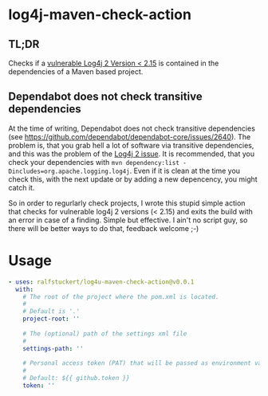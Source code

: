 # log4j-maven-check-action

## TL;DR
Checks if a [vulnerable Log4j 2 Version < 2.15](https://cve.mitre.org/cgi-bin/cvename.cgi?name=CVE-2021-44228) is contained in the dependencies of a Maven based project.

## Dependabot does not check transitive dependencies
At the time of writing, Dependabot does not check transitive dependencies (see https://github.com/dependabot/dependabot-core/issues/2640). The problem is, that you grab hell a lot of software via transitive dependencies, and this was the problem of the [Log4j 2 issue](https://cve.mitre.org/cgi-bin/cvename.cgi?name=CVE-2021-44228). It is recommended, that you check your dependencies with `mvn dependency:list -Dincludes=org.apache.logging.log4j`. Even if it is clean at the time you check this, with the next update or by adding a new depencency, you might catch it. 

So in order to regurlarly check projects, I wrote this stupid simple action that checks for vulnerable log4j 2 versions (< 2.15) and exits the build with an error in case of a finding. Simple but effective. I ain't no script guy, so there will be better ways to do that, feedback welcome ;-)

# Usage

<!-- start usage -->
```yaml
- uses: ralfstuckert/log4u-maven-check-action@v0.0.1
  with:
    # The root of the project where the pom.xml is located.
    #
    # Default is '.'
    project-root: ''
    
    # The (optional) path of the settings xml file
    #
    settings-path: ''
    
    # Personal access token (PAT) that will be passed as environment variable GTIHUB_TOKEN to the maven call.
    #
    # Default: ${{ github.token }}
    token: ''
```
